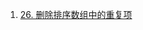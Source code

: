 1. [26. 删除排序数组中的重复项](https://github.com/mework/algorithm-learning/blob/master/Array/26.%E5%88%A0%E9%99%A4%E6%8E%92%E5%BA%8F%E6%95%B0%E7%BB%84%E4%B8%AD%E7%9A%84%E9%87%8D%E5%A4%8D%E9%A1%B9/index.md)
